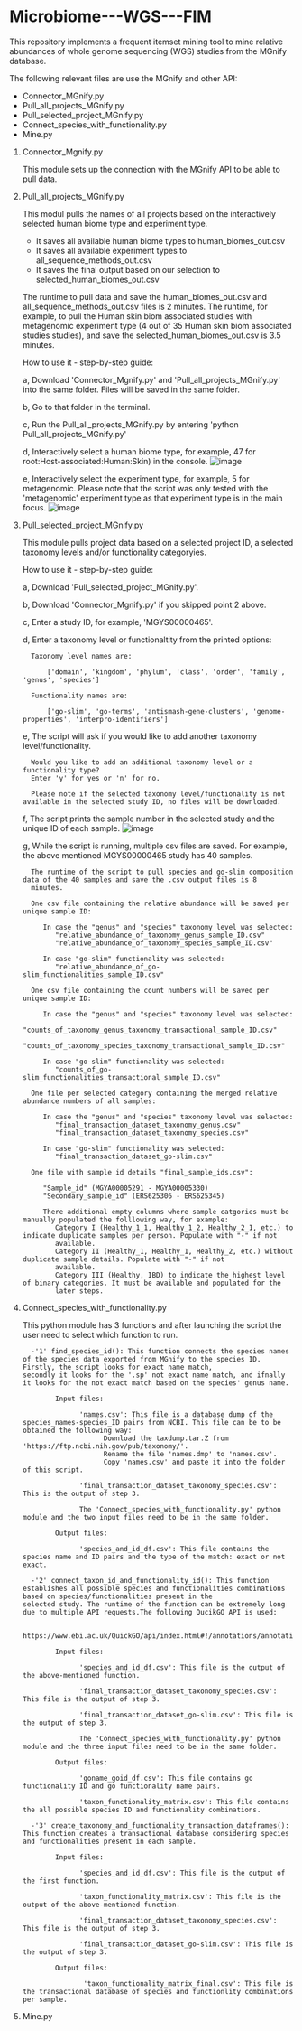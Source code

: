 # Microbiome---WGS---FIM
This repository implements a frequent itemset mining tool to mine relative abundances of whole genome sequencing (WGS) studies from the MGnify database.

The following relevant files are use the MGnify and other API:

- Connector_MGnify.py
- Pull_all_projects_MGnify.py
- Pull_selected_project_MGnify.py
- Connect_species_with_functionality.py
- Mine.py

1. Connector_Mgnify.py
   
   This module sets up the connection with the MGnify API to be able to pull data.
   
2. Pull_all_projects_MGnify.py
   
   This modul pulls the names of all projects based on the interactively selected human biome type and experiment type.
    - It saves all available human biome types to human_biomes_out.csv
    - It saves all available experiment types to all_sequence_methods_out.csv
    - It saves the final output based on our selection to selected_human_biomes_out.csv

   The runtime to pull data and save the human_biomes_out.csv and all_sequence_methods_out.csv files is 2 minutes.
   The runtime, for example, to pull the Human skin biom associated studies with metagenomic experiment type (4 out of 35 Human skin biom
   associated studies studies), and save the selected_human_biomes_out.csv is 3.5 minutes.
   
   How to use it - step-by-step guide:
   
      a, Download 'Connector_Mgnify.py' and 'Pull_all_projects_MGnify.py' into the same folder. Files will be saved in the same folder.
   
      b, Go to that folder in the terminal.
   
      c, Run the Pull_all_projects_MGnify.py by entering 'python Pull_all_projects_MGnify.py'
   
      d, Interactively select a human biome type, for example, 47 for root:Host-associated:Human:Skin) in the console.
         ![image](https://github.com/user-attachments/assets/999761aa-1236-4796-832a-37ee6a82fb95)

   
      e, Interactively select the experiment type, for example, 5 for metagenomic. Please note that the script was only tested with the    
         'metagenomic' experiment type as that experiment type is in the main focus.
         ![image](https://github.com/user-attachments/assets/2ff9a78c-d122-4daf-8878-82407f02f4ae)


4. Pull_selected_project_MGnify.py
   
   This module pulls project data based on a selected project ID, a selected taxonomy levels and/or functionality categoryies.

   How to use it - step-by-step guide:
   
      a, Download 'Pull_selected_project_MGnify.py'.
   
      b, Download 'Connector_Mgnify.py' if you skipped point 2 above.
   
      c, Enter a study ID, for example, 'MGYS00000465'.
   
      d, Enter a taxonomy level or functionaltity from the printed options:

         Taxonomy level names are:
   
             ['domain', 'kingdom', 'phylum', 'class', 'order', 'family', 'genus', 'species']

         Functionality names are:
   
             ['go-slim', 'go-terms', 'antismash-gene-clusters', 'genome-properties', 'interpro-identifiers']
   
      e, The script will ask if you would like to add another taxonomy level/functionality.
   
         Would you like to add an additional taxonomy level or a functionality type?
         Enter 'y' for yes or 'n' for no.

         Please note if the selected taxonomy level/functionality is not available in the selected study ID, no files will be downloaded.

      f, The script prints the sample number in the selected study and the unique ID of each sample.
         ![image](https://github.com/user-attachments/assets/838835bf-bb92-475d-8696-dc2183fe4057)

   
      g, While the script is running, multiple csv files are saved. For example, the above mentioned MGYS00000465 study has 40 samples.

         The runtime of the script to pull species and go-slim composition data of the 40 samples and save the .csv output files is 8
         minutes.
   
         One csv file containing the relative abundance will be saved per unique sample ID:
   
            In case the "genus" and "species" taxonomy level was selected:
               "relative_abundance_of_taxonomy_genus_sample_ID.csv"
               "relative_abundance_of_taxonomy_species_sample_ID.csv"
               
            In case "go-slim" functionality was selected:
               "relative_abundance_of_go-slim_functionalities_sample_ID.csv"

         One csv file containing the count numbers will be saved per unique sample ID:
   
            In case the "genus" and "species" taxonomy level was selected:
               "counts_of_taxonomy_genus_taxonomy_transactional_sample_ID.csv"
               "counts_of_taxonomy_species_taxonomy_transactional_sample_ID.csv"

            In case "go-slim" functionality was selected:
               "counts_of_go-slim_functionalities_transactional_sample_ID.csv"
   
         One file per selected category containing the merged relative abundance numbers of all samples:
   
            In case the "genus" and "species" taxonomy level was selected:
               "final_transaction_dataset_taxonomy_genus.csv"
               "final_transaction_dataset_taxonomy_species.csv"
   
            In case "go-slim" functionality was selected:
               "final_transaction_dataset_go-slim.csv"

         One file with sample id details "final_sample_ids.csv":
   
            "Sample_id" (MGYA00005291 - MGYA00005330)
            "Secondary_sample_id" (ERS625306 - ERS625345)
   
            There additional empty columns where sample catgories must be manually populated the folllowing way, for example:
               Category I (Healthy_1_1, Healthy_1_2, Healthy_2_1, etc.) to indicate duplicate samples per person. Populate with "-" if not
               available.
               Category II (Healthy_1, Healthy_1, Healthy_2, etc.) without duplicate sample details. Populate with "-" if not
               available.
               Category III (Healthy, IBD) to indicate the highest level of binary categories. It must be available and populated for the
               later steps.
               

6. Connect_species_with_functionality.py
   
      This python module has 3 functions and after launching the script the user need to select which function to run.
   
         -'1' find_species_id(): This function connects the species names of the species data exported from MGnify to the species ID. Firstly, the script looks for exact name match,                                       secondly it looks for the '.sp' not exact name match, and ifnally it looks for the not exact match based on the species' genus name.
   
               Input files:
   
                     'names.csv': This file is a database dump of the species_names-species_ID pairs from NCBI. This file can be to be obtained the following way:
                           Download the taxdump.tar.Z from 'https://ftp.ncbi.nih.gov/pub/taxonomy/'.
                           Rename the file 'names.dmp' to 'names.csv'.
                           Copy 'names.csv' and paste it into the folder of this script.

                     'final_transaction_dataset_taxonomy_species.csv': This is the output of step 3.

                     The 'Connect_species_with_functionality.py' python module and the two input files need to be in the same folder.

               Output files:

                     'species_and_id_df.csv': This file contains the species name and ID pairs and the type of the match: exact or not exact.

         -'2' connect_taxon_id_and_functionality_id(): This function establishes all possible species and functionalities combinations based on species/functionalities present in the                                                         selected study. The runtime of the function can be extremely long due to multiple API requests.The following QucikGO API is used:

                                                       https://www.ebi.ac.uk/QuickGO/api/index.html#!/annotations/annotationLookupUsingGET

               Input files:

                     'species_and_id_df.csv': This file is the output of the above-mentioned function.

                     'final_transaction_dataset_taxonomy_species.csv': This file is the output of step 3.

                     'final_transaction_dataset_go-slim.csv': This file is the output of step 3.

                     The 'Connect_species_with_functionality.py' python module and the three input files need to be in the same folder.

               Output files:

                     'goname_goid_df.csv': This file contains go functionality ID and go functionality name pairs. 

                     'taxon_functionality_matrix.csv': This file contains the all possible species ID and functionality combinations.
   
         -'3' create_taxonomy_and_functionality_transaction_dataframes(): This function creates a transactional database considering species and functionalities present in each sample.

               Input files:

                     'species_and_id_df.csv': This file is the output of the first function.

                     'taxon_functionality_matrix.csv': This file is the output of the above-mentioned function.

                     'final_transaction_dataset_taxonomy_species.csv': This file is the output of step 3.

                     'final_transaction_dataset_go-slim.csv': This file is the output of step 3.

               Output files:

                      'taxon_functionality_matrix_final.csv': This file is the transactional database of species and functionlity combinations per sample. 

                     
7. Mine.py




